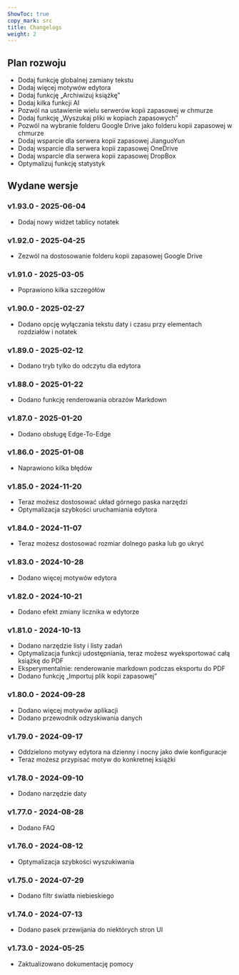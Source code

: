 ```yaml
---
ShowToc: true
copy_mark: src
title: Changelogs
weight: 2
---
```


## Plan rozwoju

- Dodaj funkcję globalnej zamiany tekstu
- Dodaj więcej motywów edytora
- Dodaj funkcję „Archiwizuj książkę”
- Dodaj kilka funkcji AI
- Pozwól na ustawienie wielu serwerów kopii zapasowej w chmurze
- Dodaj funkcję „Wyszukaj pliki w kopiach zapasowych”
- Pozwól na wybranie folderu Google Drive jako folderu kopii zapasowej w chmurze
- Dodaj wsparcie dla serwera kopii zapasowej JianguoYun
- Dodaj wsparcie dla serwera kopii zapasowej OneDrive
- Dodaj wsparcie dla serwera kopii zapasowej DropBox
- Optymalizuj funkcję statystyk

## Wydane wersje

### v1.93.0 - 2025-06-04

- Dodaj nowy widżet tablicy notatek

### v1.92.0 - 2025-04-25

- Zezwól na dostosowanie folderu kopii zapasowej Google Drive

### v1.91.0 - 2025-03-05

- Poprawiono kilka szczegółów

### v1.90.0 - 2025-02-27

- Dodano opcję wyłączania tekstu daty i czasu przy elementach rozdziałów i notatek

### v1.89.0 - 2025-02-12

- Dodano tryb tylko do odczytu dla edytora

### v1.88.0 - 2025-01-22

- Dodano funkcję renderowania obrazów Markdown

### v1.87.0 - 2025-01-20

- Dodano obsługę Edge-To-Edge

### v1.86.0 - 2025-01-08

- Naprawiono kilka błędów

### v1.85.0 - 2024-11-20

- Teraz możesz dostosować układ górnego paska narzędzi
- Optymalizacja szybkości uruchamiania edytora

### v1.84.0 - 2024-11-07

- Teraz możesz dostosować rozmiar dolnego paska lub go ukryć

### v1.83.0 - 2024-10-28

- Dodano więcej motywów edytora

### v1.82.0 - 2024-10-21

- Dodano efekt zmiany licznika w edytorze

### v1.81.0 - 2024-10-13

- Dodano narzędzie listy i listy zadań
- Optymalizacja funkcji udostępniania, teraz możesz wyeksportować całą książkę do PDF
- Eksperymentalnie: renderowanie markdown podczas eksportu do PDF
- Dodano funkcję „Importuj plik kopii zapasowej”

### v1.80.0 - 2024-09-28

- Dodano więcej motywów aplikacji
- Dodano przewodnik odzyskiwania danych

### v1.79.0 - 2024-09-17

- Oddzielono motywy edytora na dzienny i nocny jako dwie konfiguracje
- Teraz możesz przypisać motyw do konkretnej książki

### v1.78.0 - 2024-09-10

- Dodano narzędzie daty

### v1.77.0 - 2024-08-28

- Dodano FAQ

### v1.76.0 - 2024-08-12

- Optymalizacja szybkości wyszukiwania

### v1.75.0 - 2024-07-29

- Dodano filtr światła niebieskiego

### v1.74.0 - 2024-07-13

- Dodano pasek przewijania do niektórych stron UI

### v1.73.0 - 2024-05-25

- Zaktualizowano dokumentację pomocy
